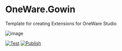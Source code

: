 # OneWare.Gowin

Template for creating Extensions for OneWare Studio

![image](https://github.com/GithubUser/OneWare.Gowin/OneWare.Gowin/main/Icon.png)

[![Test](https://github.com/GithubUser/OneWare.Gowin/actions/workflows/test.yml/badge.svg)](https://github.com/GithubUser/OneWare.Gowin/actions/workflows/test.yml)
[![Publish](https://github.com/GithubUser/OneWare.Gowin/actions/workflows/publish.yml/badge.svg)](https://github.com/GithubUser/OneWare.Gowin/actions/workflows/publish.yml)
